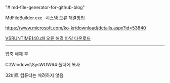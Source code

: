 "# md-file-generator-for-github-blog" 


MdFileBuilder.exe -시스템 오류 해결방법

https://www.microsoft.com/ko-kr/download/details.aspx?id=53840

[VSRUNTIME140.dll 오류 해결 파일 다운로드](https://github.com/Seungup/md-file-generator-for-github-blog/blob/master/VCRUNTIME140.dll_64bit.zip)

* * *

압축 해제 후 

C:\Windows\SysWOW64 폴더에 복사 



32비트 컴퓨터는 배려하지 않음.
